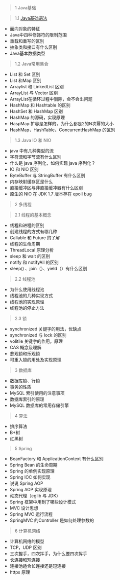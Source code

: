 > 1 Java基础

> 1.1 [Java基础语法](https://github.com/Abraxas101/Java-Interview-Guide/blob/master/eBook/ch1/1.1.md)

* 面向对象的特征
* Java中四种修饰符的限制范围
* 重载和重写的区别
* 抽象类和接口有什么区别
* Java基本数据类型

> 1.2 Java常用集合

* List 和 Set 区别
* List 和Map 区别
* Arraylist 和 LinkedList 区别
* ArrayList 与 Vector 区别
* ArrayList在循环过程中删除，会不会出问题
* HashMap 和 Hashtable 的区别
* HashSet 和 HashMap 区别
* HashMap 的源码，实现原理
* HaspMap 扩容是怎样的，为什么都是2的N次幂的大小
* HashMap，HashTable，ConcurrentHashMap 的区别

> 1.3 Java IO 和 NIO

* java 中有几种类型的流
* 字符流和字节流有什么区别
* 什么是 java 序列化，如何实现 java 序列化？
* IO 和 NIO 区别
* ByteBuffer 与 StringBuffer 有什么区别
* 内存映射缓存区是什么
* 直接缓冲区与非直接缓冲器有什么区别
* 原生的 NIO 在 JDK 1.7 版本存在 epoll bug

> 2 多线程

> 2.1 线程的基本概念

* 线程和进程的区别
* 创建线程的方式有哪几种
* Callable 和 Future 的了解
* 线程的生命周期
* ThreadLocal 原理分析
* sleep 和 wait 的区别
* notify 和 notifyAll 的区别
* sleep() 、join（）、yield（）有什么区别

> 2.2 线程池

* 为什么使用线程池
* 线程池的几种实现方式
* 线程池的实现原理
* 线程池的停止方法

> 2.3 锁

* synchronized 关键字的用法，优缺点
* synchronized 与 lock 的区别
* volitile 关键字的作用，原理
* CAS 概念及理解
* 悲观锁和乐观锁
* 可重入锁的用处及实现原理

> 3 数据库

* 数据库锁、行锁
* 事务的性质
* MySQL 索引使用的注意事项
* 数据库索引的原理
* MySQL 数据库的常用存储引擎

> 4 算法

* 排序算法
* B+树
* 红黑树

> 5 Spring

* BeanFactory 和 ApplicationContext 有什么区别
* Spring Bean 的生命周期
* Spring 的单例实现原理
* Spring IOC 如何实现
* 说说 Spring AOP
* Spring AOP 实现原理
* 动态代理（cglib 与 JDK）
* Spring 框架中用到了哪些设计模式
* MVC 设计思想
* Spring MVC 运行流程
* SpringMVC 的Controller 是如何处理参数的

> 6 计算机网络

* 计算机网络的模型
* TCP，UDP 区别
* 三次握手，四次挥手，为什么要四次挥手
* 长连接和短连接
* 连接池适合长连接还是短连接
* https 原理